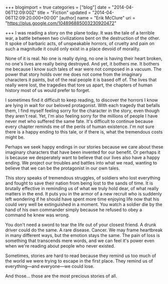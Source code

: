+++
blogimport = true
categories = ["blog"]
date = "2014-04-06T12:09:00Z"
title = "Fiction"
updated = "2014-04-06T12:09:20.000+00:00"
[author]
name = "Erik McClure"
uri = "https://plus.google.com/104896885003230920472"

+++
I was reading a story on the plane today. It was the tale of a terrible war, a battle between two civilizations bent on the destruction of the other. It spoke of barbaric acts, of unspeakable horrors, of cruelty and pain on such a magnitude it could only exist in a place devoid of morality.

None of it is real. No one is really dying, no one is having their heart broken, no one's lives are really being destroyed. And yet, it bothers me. It bothers me because I know such tales of war were not composed in a vacuum. The power that story holds over me does not come from the imaginary characters it paints, but of the real people it is based off of. The lives that really were lost, the tragedies that tore us apart, the chapters of human history most of us would prefer to forget.

I sometimes find it difficult to keep reading, to discover the horrors I know are lying in wait for our beloved protagonist. With each tragedy that befalls them, I find myself feeling sorry for the character in the story, even though they aren't real. Yet, I'm also feeling sorry for the millions of people I have never met who suffered the same fate. It's difficult to continue because every chapter reminds me of the perils of human existence. I'm not sure there is a happy ending to this tale, or if there is, what the tremendous costs might be.

Perhaps we seek happy endings in our stories because we care about these imaginary characters that have been invented for our benefit. Or perhaps it is because we desperately want to believe that our lives also have a happy ending. We project our troubles and battles into what we read, wanting to believe that we can be the protagonist in our own tales.

This story speaks of tremendous struggles, of soldiers who lost everything and fought to save their nation from being lost to the sands of time. It is brutally effective in reminding us of what we truly hold dear, of what really matters in the end. It puts you in the armor of a new recruit who is suddenly left wondering if he should have spent more time enjoying life now that his could very well be extinguished in a moment. You watch a soldier die by the hand of his own commander simply because he refused to obey a command he knew was wrong.

You don't need a sword to tear the life out of your closest friend. A drunk driver could do the same. A rare disease. Cancer. We may frame heartbreak in many different ways, but the emotion stays the same. The pain of loss is something that transcends mere words, and we can feel it's power even when we're reading about people who never existed.

Sometimes, stories are hard to read because they remind us too much of the world we were trying to escape in the first place. They remind us of everything&mdash;and everyone&mdash;we could lose.

And those... those are the most precious stories of all.
